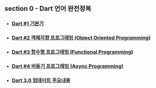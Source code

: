## section 0 - Dart 언어 완전정복
- ### [Dart #1 기본기](https://github.com/1GYOU1/inflearn_Flutter/blob/main/section_0/Dart%20%231%20%EA%B8%B0%EB%B3%B8%EA%B8%B0.md)
- ### [Dart #2 객체지향 프로그래밍 (Object Oriented Programming)](https://github.com/1GYOU1/inflearn_Flutter/blob/main/section_0/Dart%20%232%20%EA%B0%9D%EC%B2%B4%EC%A7%80%ED%96%A5%20%ED%94%84%EB%A1%9C%EA%B7%B8%EB%9E%98%EB%B0%8D.md)
- ### [Dart #3 함수형 프로그래밍 (Functional Programming)](https://github.com/1GYOU1/inflearn_Flutter/blob/main/section_0/Dart%20%233%20%ED%95%A8%EC%88%98%ED%98%95%20%ED%94%84%EB%A1%9C%EA%B7%B8%EB%9E%98%EB%B0%8D.md)
- ### [Dart #4 비동기 프로그래밍 (Async Programming)](https://github.com/1GYOU1/inflearn_Flutter/blob/main/section_0/Dart%20%234%20%EB%B9%84%EB%8F%99%EA%B8%B0%20%ED%94%84%EB%A1%9C%EA%B7%B8%EB%9E%98%EB%B0%8D.md)
- ### [Dart 3.0 업데이트 주요내용](https://github.com/1GYOU1/inflearn_Flutter/blob/main/section_0/Dart%203.0%20%EC%97%85%EB%8D%B0%EC%9D%B4%ED%8A%B8%20%EC%A3%BC%EC%9A%94%EB%82%B4%EC%9A%A9.md)
